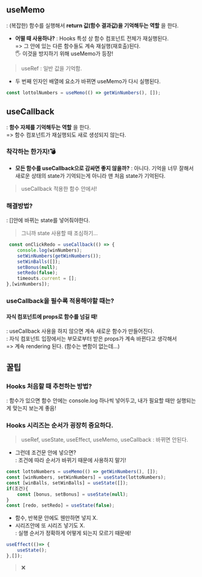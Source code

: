 ## useMemo
: (복잡한) 함수를 실행해서 __return 값(함수 결과값)을 기억해두는 역할__ 을 한다.
- __어떨 때 사용하나?__
: Hooks 특성 상 함수 컴포넌트 전체가 재실행된다.\
=> 그 안에 있는 다른 함수들도 계속 재실행(재호출)된다.\
🖐 이것을 방지하기 위해 useMemo가 등장!
> useRef : 일반 값을 기억함.
- 두 번째 인자인 배열에 요소가 바뀌면 useMemo가 다시 실행된다.
``` jsx
const lottolNumbers = useMemo(() => getWinNumbers(), []);
```

## useCallback
: __함수 자체를 기억해두는 역할__ 을 한다.\
=> 함수 컴포넌트가 재실행되도 새로 생성되지 않는다.
### 착각하는 한가지!💣
- __모든 함수를 useCallback으로 감싸면 좋지 않을까?__
: 아니다. 기억을 너무 잘해서 새로운 상태의 state가 기억되는게 아니라 맨 처음 state가 기억된다.
> useCallback 적용한 함수 안에서!
### 해결방법?
: []안에 바뀌는 state를 넣어줘야한다.
> 그니까 state 사용할 때 조심하기...
``` jsx
 const onClickRedo = useCallback(() => {
    console.log(winNumbers);
    setWinNumbers(getWinNumbers());
    setWinBalls([]);
    setBonus(null);
    setRedo(false);
    timeouts.current = [];
},[winNumbers]);
```
### useCallback을 필수록 적용해야할 때는?
#### 자식 컴포넌트에 props로 함수를 넘길 때!
: useCallback 사용을 하지 않으면 계속 새로운 함수가 만들어진다.\
: 자식 컴포넌트 입장에서는 부모로부터 받은 props가 계속 바뀐다고 생각해서\
=> 계속 rendering 된다. (함수는 변함이 없는데...)

## 꿀팁
### Hooks 처음할 때 추천하는 방법?
: 함수가 있으면 함수 안에는 console.log 하나씩 넣어두고, 내가 필요할 때만 실행되는게 맞는지 보는게 좋음!
### Hooks 시리즈는 순서가 굉장히 중요하다.
> useRef, useState, useEffect, useMemo, useCallback
: 바뀌면 안된다.
- 그런데 조건문 안에 넣으면?\
: 조건에 따라 순서가 바뀌기 때문에 사용하지 말기!
``` jsx
const lottoNumbers = useMemo(() => getWinNumbers(), []);
const [winNumbers, setWinNumbers] = useState(lottoNumbers);
const [winBalls, setWinBalls] = useState([]);
if(조건){
    const [bonus, setBonus] = useState(null);
}
const [redo, setRedo] = useState(false);
```
- 함수, 반복문 안에도 웬만하면 넣지 X.
- 시리즈안에 또 시리즈 넣기도 X.\
: 실행 순서가 정확하게 어떻게 되는지 모르기 때문에!
``` jsx
useEffect(()=> {
    useState();
},[]);
```
> ❌
